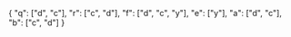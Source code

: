 

{
    "q": ["d", "c"],
    "r": ["c", "d"],
    "f": ["d", "c", "y"],
    "e": ["y"],
    "a": ["d", "c"],
    "b": ["c", "d"]
}